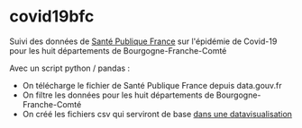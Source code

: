 # covid19bfc
Suivi des données de [Santé Publique France](https://www.data.gouv.fr/fr/datasets/donnees-hospitalieres-relatives-a-lepidemie-de-covid-19/) sur l'épidémie de Covid-19 pour les huit départements de Bourgogne-Franche-Comté

Avec un script python / pandas :
* On télécharge le fichier de Santé Publique France depuis data.gouv.fr
* On filtre les données pour les huit départements de Bourgogne-Franche-Comté
* On créé les fichiers csv qui serviront de base [dans une datavisualisation](https://france3-regions.francetvinfo.fr/bourgogne-franche-comte/node/1797380)
